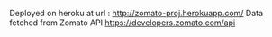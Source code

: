 Deployed on heroku at url : http://zomato-proj.herokuapp.com/
Data fetched from Zomato API https://developers.zomato.com/api
